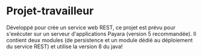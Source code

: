 # Projet-travailleur

Développé pour crée un service web REST, ce projet est prévu pour s'exécuter sur un serveur d'applications Payara (version 5 recommandée).
Il contient deux modules (de persistence et un module dédié au déploiement du service REST) et utilise la version 8 du java!
